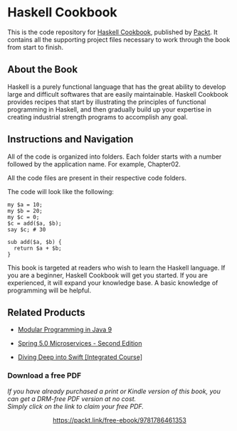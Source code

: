


# Haskell Cookbook
This is the code repository for [Haskell Cookbook](https://www.packtpub.com/product/haskell-cookbook/9781786461353), published by [Packt](https://www.packtpub.com/?utm_source=github). It contains all the supporting project files necessary to work through the book from start to finish.
## About the Book
Haskell is a purely functional language that has the great ability to develop large and difficult softwares that are easily maintainable. Haskell Cookbook provides recipes that start by illustrating the principles of functional programming in Haskell, and then gradually build up your expertise in creating industrial strength programs to accomplish any goal.
## Instructions and Navigation
All of the code is organized into folders. Each folder starts with a number followed by the application name. For example, Chapter02.

All the code files are present in their respective code folders.

The code will look like the following:
```
my $a = 10;
my $b = 20;
my $c = 0;
$c = add($a, $b);
say $c; # 30

sub add($a, $b) {
  return $a + $b;
}
```

This book is targeted at readers who wish to learn the Haskell language. If you are a beginner, Haskell Cookbook will get you started. If you are experienced, it will expand your knowledge base. A basic knowledge of programming will be helpful.

## Related Products
* [Modular Programming in Java 9](https://www.packtpub.com/application-development/modular-programming-java-9?utm_source=github&utm_medium=repository&utm_campaign=9781787126909)

* [Spring 5.0 Microservices - Second Edition](https://www.packtpub.com/application-development/spring-50-microservices-second-edition?utm_source=github&utm_medium=repository&utm_campaign=9781787127685)

* [Diving Deep into Swift [Integrated Course]](https://www.packtpub.com/application-development/diving-deep-swift-integrated-course?utm_source=github&utm_medium=repository&utm_campaign=9781788394000)

### Download a free PDF

 <i>If you have already purchased a print or Kindle version of this book, you can get a DRM-free PDF version at no cost.<br>Simply click on the link to claim your free PDF.</i>
<p align="center"> <a href="https://packt.link/free-ebook/9781786461353">https://packt.link/free-ebook/9781786461353 </a> </p>